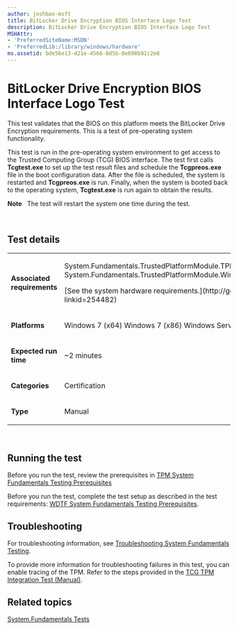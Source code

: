 ```yaml
---
author: joshbax-msft
title: BitLocker Drive Encryption BIOS Interface Logo Test
description: BitLocker Drive Encryption BIOS Interface Logo Test
MSHAttr:
- 'PreferredSiteName:MSDN'
- 'PreferredLib:/library/windows/hardware'
ms.assetid: bde56e13-d21e-4566-8d5b-8e098b91c2e8
---
```


# BitLocker Drive Encryption BIOS Interface Logo Test


This test validates that the BIOS on this platform meets the BitLocker Drive Encryption requirements. This is a test of pre-operating system functionality.

This test is run in the pre-operating system environment to get access to the Trusted Computing Group (TCG) BIOS interface. The test first calls **Tcgtest.exe** to set up the test result files and schedule the **Tcgpreos.exe** file in the boot configuration data. After the file is scheduled, the system is restarted and **Tcgpreos.exe** is run. Finally, when the system is booted back to the operating system, **Tcgtest.exe** is run again to obtain the results.

**Note**  
The test will restart the system one time during the test.

 

## Test details


<table>
<colgroup>
<col width="50%" />
<col width="50%" />
</colgroup>
<tbody>
<tr class="odd">
<td><p><strong>Associated requirements</strong></p></td>
<td><p>System.Fundamentals.TrustedPlatformModule.TPMEnablesFullUseThroughSystemFirmware System.Fundamentals.TrustedPlatformModule.Windows7SystemsTPM</p>
<p>[See the system hardware requirements.](http://go.microsoft.com/fwlink/p/?linkid=254482)</p></td>
</tr>
<tr class="even">
<td><p><strong>Platforms</strong></p></td>
<td><p>Windows 7 (x64) Windows 7 (x86) Windows Server 2008 R2 (x64)</p></td>
</tr>
<tr class="odd">
<td><p><strong>Expected run time</strong></p></td>
<td><p>~2 minutes</p></td>
</tr>
<tr class="even">
<td><p><strong>Categories</strong></p></td>
<td><p>Certification</p></td>
</tr>
<tr class="odd">
<td><p><strong>Type</strong></p></td>
<td><p>Manual</p></td>
</tr>
</tbody>
</table>

 

## Running the test


Before you run the test, review the prerequisites in [TPM System Fundamentals Testing Prerequisites](tpm-system-fundamentals-testing-prerequisites.md)

Before you run the test, complete the test setup as described in the test requirements: [WDTF System Fundamentals Testing Prerequisites](wdtf-system-fundamentals-testing-prerequisites.md).

## Troubleshooting


For troubleshooting information, see [Troubleshooting System Fundamentals Testing](troubleshooting-system-fundamentals-testing.md).

To provide more information for troubleshooting failures in this test, you can enable tracing of the TPM. Refer to the steps provided in the [TCG TPM Integration Test (Manual)](tcg-tpm-integration-test--manual-ac56901f-0f66-4013-b156-fe4b036cce60.md).

## Related topics


[System.Fundamentals Tests](systemfundamentals-tests.md)

 

 







